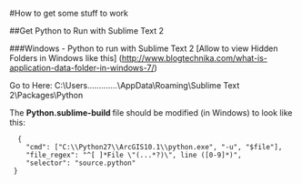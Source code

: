 #How to get some stuff to work

##Get Python to Run with Sublime Text 2

###Windows - Python to run with Sublime Text 2
[Allow to view Hidden Folders in Windows like this] (http://www.blogtechnika.com/what-is-application-data-folder-in-windows-7/)

Go to Here:
C:\Users\.......<USERID>......\AppData\Roaming\Sublime Text 2\Packages\Python

The <strong> Python.sublime-build </strong> file should be modified (in Windows) to look like this:
  
	  {
		"cmd": ["C:\\Python27\\ArcGIS10.1\\python.exe", "-u", "$file"],
		"file_regex": "^[ ]*File \"(...*?)\", line ([0-9]*)",
		"selector": "source.python"
	 }
